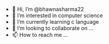 - 👋 Hi, I’m @bhawnasharma22
- 👀 I’m interested in computer science
- 🌱 I’m currently learning c language
- 💞️ I’m looking to collaborate on ...
- 📫 How to reach me ...

<!---
bhawnasharma22/bhawnasharma22 is a ✨ special ✨ repository because its `README.md` (this file) appears on your GitHub profile.
You can click the Preview link to take a look at your changes.
--->
